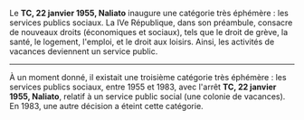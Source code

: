 Le **TC, 22 janvier 1955, Naliato** inaugure une catégorie très éphémère : les services publics sociaux. La IVe République, dans son préambule, consacre de nouveaux droits (économiques et sociaux), tels que le droit de grève, la santé, le logement, l'emploi, et le droit aux loisirs. Ainsi, les activités de vacances deviennent un service public.

---
À un moment donné, il existait une troisième catégorie très éphémère : les services publics sociaux, entre 1955 et 1983, avec l'arrêt **TC, 22 janvier 1955, Naliato**, relatif à un service public social (une colonie de vacances). En 1983, une autre décision a éteint cette catégorie.